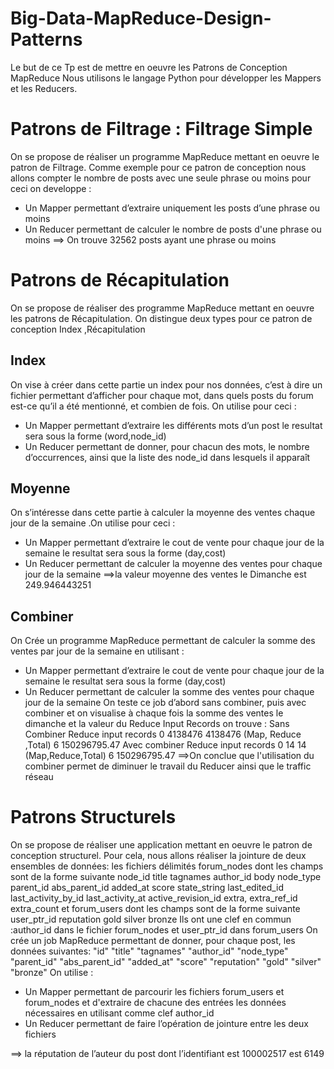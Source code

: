 # Big-Data-MapReduce-Design-Patterns
Le but de ce Tp est de mettre en oeuvre les Patrons de Conception MapReduce
Nous utilisons le langage Python pour développer les Mappers et les Reducers.
# Patrons de Filtrage : Filtrage Simple
On se propose de réaliser un programme MapReduce mettant en oeuvre le patron de Filtrage.
Comme exemple pour ce patron de conception nous allons compter le nombre de posts avec une seule phrase ou moins pour ceci on developpe :
- Un Mapper permettant d’extraire uniquement les posts d’une phrase ou moins 
- Un Reducer permettant de calculer le nombre de posts d'une phrase ou moins
==> On trouve 32562  posts ayant une phrase ou moins 

# Patrons de Récapitulation
On se propose de réaliser des programme MapReduce mettant en oeuvre les patrons de Récapitulation.
On distingue deux types pour ce patron de conception
Index ,Récapitulation
## Index
On vise à créer dans cette partie un index pour nos données, c’est à dire un fichier permettant d’afficher pour chaque mot, dans quels posts du forum est-ce qu’il a été mentionné, et combien de fois.
On utilise pour ceci :
- Un Mapper permettant d’extraire les différents mots d’un post le resultat sera sous la forme (word,node_id)
- Un Reducer permettant de donner, pour chacun des mots, le nombre d’occurrences, ainsi que la liste des node_id dans lesquels il apparaît
## Moyenne
On s’intéresse dans cette partie à calculer la moyenne des ventes chaque jour de la semaine .On utilise pour ceci :
- Un Mapper permettant d’extraire le cout de vente pour chaque jour de la semaine le resultat sera sous la forme (day,cost)
- Un Reducer permettant de calculer la moyenne des ventes pour chaque jour de la semaine
==>la valeur moyenne des ventes le Dimanche est  249.946443251
## Combiner
On Crée un programme MapReduce permettant de calculer la somme des ventes par jour de la semaine en utilisant :
- Un Mapper permettant d’extraire le cout de vente pour chaque jour de la semaine le resultat sera sous la forme (day,cost)
- Un Reducer permettant de calculer la somme des ventes pour chaque jour de la semaine
On teste ce job d’abord sans combiner, puis avec combiner et on visualise à chaque fois la somme des ventes le dimanche et la valeur du Reduce Input Records on trouve :
Sans Combiner
Reduce input records 	0 	4138476 	4138476   (Map, Reduce ,Total)
6 	150296795.47
Avec combiner
Reduce input records 	0 	14 	14 (Map,Reduce,Total)
6  	150296795.47
==>On conclue que l'utilisation du combiner permet de diminuer le travail du Reducer ainsi que le traffic réseau 

# Patrons Structurels 
On se propose de réaliser une application mettant en oeuvre le patron de conception structurel.
Pour cela, nous allons réaliser la jointure de deux ensembles de données: les fichiers délimités forum_nodes dont les champs sont de la forme suivante
node_id	 title	tagnames	author_id	 body	node_type	parent_id	abs_parent_id	added_at	score	state_string	last_edited_id	last_activity_by_id last_activity_at	active_revision_id	extra, extra_ref_id	extra_count
 et forum_users dont les champs sont de la forme suivante 
user_ptr_id	reputation	gold	silver	bronze
Ils ont une clef en commun :author_id dans le fichier forum_nodes et user_ptr_id dans forum_users
On crée un job MapReduce permettant de donner, pour chaque post, les données suivantes:
"id" "title" "tagnames" "author_id" "node_type" "parent_id" "abs_parent_id" "added_at" "score" "reputation" "gold" "silver" "bronze"
On utilise : 
- Un Mapper permettant de parcourir les fichiers forum_users et forum_nodes et d'extraire de chacune des entrées les données nécessaires en utilisant comme clef author_id
- Un Reducer permettant de faire l’opération de jointure entre les deux fichiers

==> la réputation de l’auteur du post dont l’identifiant est 100002517 est 6149


